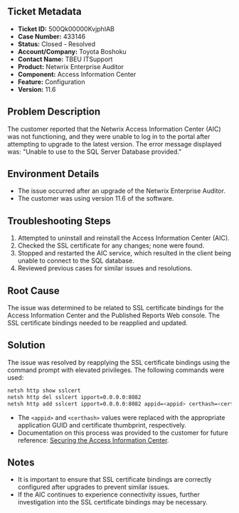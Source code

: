 ## Ticket Metadata
- **Ticket ID:** 500Qk00000KvjphIAB
- **Case Number:** 433146
- **Status:** Closed - Resolved
- **Account/Company:** Toyota Boshoku
- **Contact Name:** TBEU ITSupport
- **Product:** Netwrix Enterprise Auditor
- **Component:** Access Information Center
- **Feature:** Configuration
- **Version:** 11.6

## Problem Description
The customer reported that the Netwrix Access Information Center (AIC) was not functioning, and they were unable to log in to the portal after attempting to upgrade to the latest version. The error message displayed was: "Unable to use to the SQL Server Database provided."

## Environment Details
- The issue occurred after an upgrade of the Netwrix Enterprise Auditor.
- The customer was using version 11.6 of the software.

## Troubleshooting Steps
1. Attempted to uninstall and reinstall the Access Information Center (AIC).
2. Checked the SSL certificate for any changes; none were found.
3. Stopped and restarted the AIC service, which resulted in the client being unable to connect to the SQL database.
4. Reviewed previous cases for similar issues and resolutions.

## Root Cause
The issue was determined to be related to SSL certificate bindings for the Access Information Center and the Published Reports Web console. The SSL certificate bindings needed to be reapplied and updated.

## Solution
The issue was resolved by reapplying the SSL certificate bindings using the command prompt with elevated privileges. The following commands were used:

```bash
netsh http show sslcert
netsh http del sslcert ipport=0.0.0.0:8082
netsh http add sslcert ipport=0.0.0.0:8082 appid=<appid> certhash=<certhash>
```

- The `<appid>` and `<certhash>` values were replaced with the appropriate application GUID and certificate thumbprint, respectively.
- Documentation on this process was provided to the customer for future reference: [Securing the Access Information Center](https://helpcenter.netwrix.com/bundle/AIC_11.6/page/Content/Access/InformationCenter/Installation/Secure.htm).

## Notes
- It is important to ensure that SSL certificate bindings are correctly configured after upgrades to prevent similar issues.
- If the AIC continues to experience connectivity issues, further investigation into the SSL certificate bindings may be necessary.